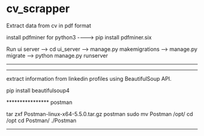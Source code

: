 # cv_scrapper
Extract data from cv in pdf format


install pdfminer for python3 ----> pip install pdfminer.six

Run ui server --> cd ui_server
              --> manage.py makemigrations
              --> manage.py migrate
              --> python manage.py runserver

**********************************************************************
**********************************************************************

extract information from linkedin profiles using BeautifulSoup API.


pip install beautifulsoup4


**************** postman

tar zxf Postman-linux-x64-5.5.0.tar.gz postman
sudo mv Postman /opt/
cd /opt
cd Postman/
./Postman

******************